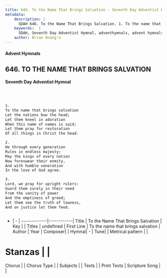 ```yaml
---
title: 646. To the Name That Brings Salvation - Seventh Day Adventist Hymnal
metadata:
    description: |
      SDAH 646. To the Name That Brings Salvation. 1. To the name that brings salvation Let the nations bow the head; Let them kneel in adoration When this name of names is said; Let them pray for restoration Of all things in Christ the head.
    keywords:  |
      SDAH, Seventh Day Adventist Hymnal, adventhymnals, advent hymnals, To the Name That Brings Salvation, To the name that brings salvation 
    author: Brian Onang'o
---
```


#### Advent Hymnals
## 646. TO THE NAME THAT BRINGS SALVATION
#### Seventh Day Adventist Hymnal

```txt



1.
To the name that brings salvation
Let the nations bow the head;
Let them kneel in adoration
When this name of names is said;
Let them pray for restoration
Of all things in Christ the head.

2.
He through every generation
Rules in endless majesty;
May the kings of every nation
Now foreswear their enmity,
And with humble veneration
In the love of God agree.

3.
Lord, we pray for upright rulers:
Guard them surely in their need
From the vanity of power
And the emptiness of greed;
Let them see the truth of lowness,
And on justice let them feed.



```

- |   -  |
-------------|------------|
Title | To the Name That Brings Salvation |
Key |  |
Titles | undefined |
First Line | To the name that brings salvation |
Author | 
Year | 
Composer|  |
Hymnal|  - |
Tune|  |
Metrical pattern | |
# Stanzas |  |
Chorus |  |
Chorus Type |  |
Subjects |  |
Texts |  |
Print Texts | 
Scripture Song |  |
  
